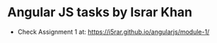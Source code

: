 # Angular JS tasks by Israr Khan
* Check Assignment 1 at: https://i5rar.github.io/angularjs/module-1/
